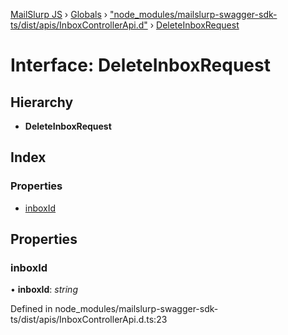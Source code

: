 [MailSlurp JS](../README.md) › [Globals](../globals.md) › ["node_modules/mailslurp-swagger-sdk-ts/dist/apis/InboxControllerApi.d"](../modules/_node_modules_mailslurp_swagger_sdk_ts_dist_apis_inboxcontrollerapi_d_.md) › [DeleteInboxRequest](_node_modules_mailslurp_swagger_sdk_ts_dist_apis_inboxcontrollerapi_d_.deleteinboxrequest.md)

# Interface: DeleteInboxRequest

## Hierarchy

* **DeleteInboxRequest**

## Index

### Properties

* [inboxId](_node_modules_mailslurp_swagger_sdk_ts_dist_apis_inboxcontrollerapi_d_.deleteinboxrequest.md#inboxid)

## Properties

###  inboxId

• **inboxId**: *string*

Defined in node_modules/mailslurp-swagger-sdk-ts/dist/apis/InboxControllerApi.d.ts:23
